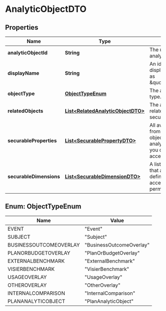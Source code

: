 

# AnalyticObjectDTO


## Properties

| Name | Type | Description | Notes |
|------------ | ------------- | ------------- | -------------|
|**analyticObjectId** | **String** | The unique ID of the analytic object. |  [optional] |
|**displayName** | **String** | An identifiable name to display in Visier, such as \&quot;Employee\&quot;. |  [optional] |
|**objectType** | [**ObjectTypeEnum**](#ObjectTypeEnum) | The analytic object type. |  [optional] |
|**relatedObjects** | [**List&lt;RelatedAnalyticObjectDTO&gt;**](RelatedAnalyticObjectDTO.md) | The analytic objects related to the data security object. |  [optional] |
|**securableProperties** | [**List&lt;SecurablePropertyDTO&gt;**](SecurablePropertyDTO.md) | All available properties from the data security object and its related analytic objects that you can configure data access for. |  [optional] |
|**securableDimensions** | [**List&lt;SecurableDimensionDTO&gt;**](SecurableDimensionDTO.md) | A list of dimensions that are available to define population access filters in the permission. |  [optional] |



## Enum: ObjectTypeEnum

| Name | Value |
|---- | -----|
| EVENT | &quot;Event&quot; |
| SUBJECT | &quot;Subject&quot; |
| BUSINESSOUTCOMEOVERLAY | &quot;BusinessOutcomeOverlay&quot; |
| PLANORBUDGETOVERLAY | &quot;PlanOrBudgetOverlay&quot; |
| EXTERNALBENCHMARK | &quot;ExternalBenchmark&quot; |
| VISIERBENCHMARK | &quot;VisierBenchmark&quot; |
| USAGEOVERLAY | &quot;UsageOverlay&quot; |
| OTHEROVERLAY | &quot;OtherOverlay&quot; |
| INTERNALCOMPARISON | &quot;InternalComparison&quot; |
| PLANANALYTICOBJECT | &quot;PlanAnalyticObject&quot; |



